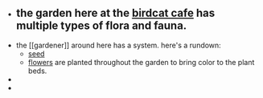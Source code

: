 - the garden here at the [birdcat cafe](https://garden.birdcat.cafe) has multiple types of flora and fauna.
	-
- the [[gardener]] around here has a system. here's a rundown:
	- [seed](seeds)
	- [flowers](flower) are planted throughout the garden to bring color to the plant beds.
-
-